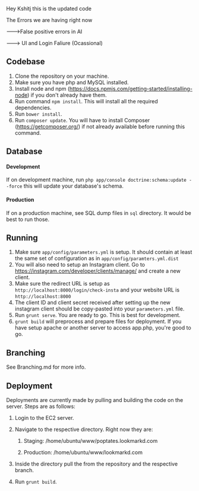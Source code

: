 Hey Kshitj this is the updated code 


The Errors we are having right now 



--->False positive errors in AI 



---> UI and Login Faliure (Ocassional) 


## Codebase

1. Clone the repository on your machine.
1. Make sure you have php and MySQL installed.
1. Install node and npm (https://docs.npmjs.com/getting-started/installing-node) if you don't already have them.
1. Run command `npm install`. This will install all the required dependencies.
1. Run `bower install`.
1. Run `composer update`. You will have to install Composer (https://getcomposer.org/) if not already available before running this command.

## Database

#### Development

If on development machine, run `php app/console doctrine:schema:update --force` this will update your database's schema.

#### Production

If on a production machine, see SQL dump files in `sql` directory. It would be best to run those.

## Running

1. Make sure `app/config/parameters.yml` is setup. It should contain at least the same set of configuration as in `app/config/paramters.yml.dist`
1. You will also need to setup an Instagram client.  Go to https://instagram.com/developer/clients/manage/ and create a new client.
1. Make sure the redirect URL is setup as ` http://localhost:8000/login/check-insta ` and your website URL is  ` http://localhost:8000 `
1. The client ID and client secret received after setting up the new instagram client should be copy-pasted into your `parameters.yml` file. 
1. Run `grunt serve`. You are ready to go. This is best for development.
1. `grunt build` will preprocess and prepare files for deployment. If you have setup apache or another server to access app.php, you're good to go.


## Branching

See Branching.md for more info.


## Deployment

Deployments are currently made by pulling and building the code on the server. Steps are as follows:

1. Login to the EC2 server.
1. Navigate to the respective directory. Right now they are:
	1. Staging: /home/ubuntu/www/poptates.lookmarkd.com

    1. Production: /home/ubuntu/www/lookmarkd.com
    
1. Inside the directory pull the from the repository and the respective branch. 

1. Run `grunt build`. 
